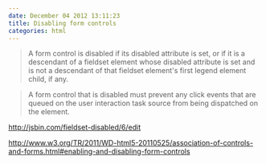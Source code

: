 ```yaml
---
date: December 04 2012 13:11:23
title: Disabling form controls
categories: html
---
```



> A form control is disabled if its disabled attribute is set, or if it is a descendant of a fieldset element whose disabled attribute is set and is not a descendant of that fieldset element's first legend element child, if any.

> A form control that is disabled must prevent any click events that are queued on the user interaction task source from being dispatched on the element.

http://jsbin.com/fieldset-disabled/6/edit

http://www.w3.org/TR/2011/WD-html5-20110525/association-of-controls-and-forms.html#enabling-and-disabling-form-controls
